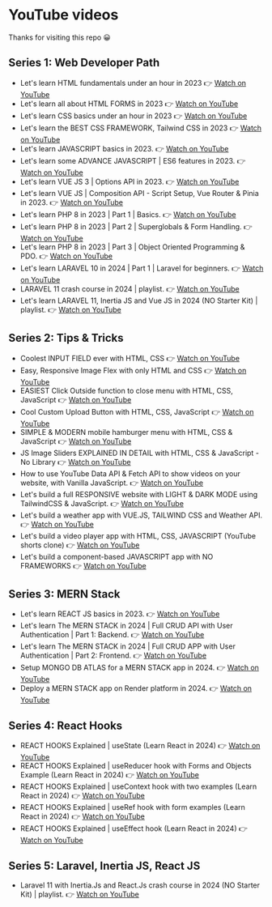 # YouTube videos

Thanks for visiting this repo 😀

## Series 1: Web Developer Path

- Let's learn HTML fundamentals under an hour in 2023 👉 [Watch on YouTube](https://youtu.be/n3IKAOPwOxw?si=IJFHOjB4a6YZCbD9)
- Let's learn all about HTML FORMS in 2023 👉 [Watch on YouTube](https://youtu.be/FcCM6J1ATUk?si=gM7J9nDhGpjnDo6S)
- Let's learn CSS basics under an hour in 2023 👉 [Watch on YouTube](https://youtu.be/KyadRN-xe14?si=m0Ok1ksF0zeCg3ps)
- Let's learn the BEST CSS FRAMEWORK, Tailwind CSS in 2023 👉 [Watch on YouTube](https://youtu.be/mOP7e0aqmgk?si=HUyI-fqiMRMYUz5l)
- Let's learn JAVASCRIPT basics in 2023. 👉 [Watch on YouTube](https://youtu.be/YoVO4-bN3HY?si=JO5lpLPeJQ59vX3d)
- Let's learn some ADVANCE JAVASCRIPT | ES6 features in 2023. 👉 [Watch on YouTube](https://www.youtube.com/watch?v=_7gWP_3-7AQ)
- Let's learn VUE JS 3 | Options API in 2023. 👉 [Watch on YouTube](https://youtu.be/MJvyMXjVy4s?si=4fmS3AgwFboPdeiX)
- Let's learn VUE JS | Composition API - Script Setup, Vue Router & Pinia in 2023. 👉 [Watch on YouTube](https://www.youtube.com/watch?v=WSh8iiWgOLg)
- Let's learn PHP 8 in 2023 | Part 1 | Basics. 👉 [Watch on YouTube](https://youtu.be/S336mLBaVpQ?si=Nv_NvKsUDEOHALTY)
- Let's learn PHP 8 in 2023 | Part 2 | Superglobals & Form Handling. 👉 [Watch on YouTube](https://youtu.be/sglj3c55VfI?si=qgdKB7irC25Urc4b)
- Let's learn PHP 8 in 2023 | Part 3 | Object Oriented Programming & PDO. 👉 [Watch on YouTube](https://youtu.be/VawVMUvXVjk?si=rBhIKd1eccjktRHH)
- Let's learn LARAVEL 10 in 2024 | Part 1 | Laravel for beginners. 👉 [Watch on YouTube](https://youtu.be/9P2w-n1fPqc?si=DNsTHS6mflrXi3g4)
- LARAVEL 11 crash course in 2024 | playlist. 👉 [Watch on YouTube](https://youtube.com/playlist?list=PL38wFHH4qYZXH8Gb7PIbmyjdsWdEJLImp&si=9y8JCuKQV9CiFVGn)
- Let's learn LARAVEL 11, Inertia JS and Vue JS in 2024 (NO Starter Kit) | playlist. 👉 [Watch on YouTube](https://youtube.com/playlist?list=PL38wFHH4qYZXCW2rlBLNdHi5cv-v_qlXO&si=sAVCBahSS4rMV9DY)

## Series 2: Tips & Tricks

- Coolest INPUT FIELD ever with HTML, CSS 👉 [Watch on YouTube](https://youtu.be/9wO594NXw34?si=LAOc_ZS51x4AkX5-)
- Easy, Responsive Image Flex with only HTML and CSS 👉 [Watch on YouTube](https://youtu.be/rFPlzf769Fo?si=WSO3fja_JH-QXbRu)
- EASIEST Click Outside function to close menu with HTML, CSS, JavaScript 👉 [Watch on YouTube](https://youtu.be/w-SpaTBf-j0?si=aej-72XTvW_xcYvY)
- Cool Custom Upload Button with HTML, CSS, JavaScript 👉 [Watch on YouTube](https://youtu.be/bbFPXE2t0LQ?si=Zw_sMt9SxsY3sz3t)
- SIMPLE & MODERN mobile hamburger menu with HTML, CSS & JavaScript 👉 [Watch on YouTube](https://youtu.be/xcyfjHhMt28?si=H562ipmb9e3iXpQt)
- JS Image Sliders EXPLAINED IN DETAIL with HTML, CSS & JavaScript - No Library 👉 [Watch on YouTube](https://youtu.be/EhaKVu_3ikI?si=P6MCmnxAwN8yOsIQ)
- How to use YouTube Data API & Fetch API to show videos on your website, with Vanilla JavaScript.  👉 [Watch on YouTube](https://youtu.be/Bzw2T18YDJ4?si=xWZk3k3BKByQaBTl)
- Let's build a full RESPONSIVE website with LIGHT & DARK MODE using TailwindCSS & JavaScript. 👉 [Watch on YouTube](https://youtu.be/rSSS-SKBc_I?si=tHsPdpUmJm8g2eQK)
- Let's build a weather app with VUE.JS, TAILWIND CSS and Weather API. 👉 [Watch on YouTube](https://youtu.be/kRetyHCmPUs?si=YP4eqyAsgHp0viCT)
- Let's build a video player app with HTML, CSS, JAVASCRIPT (YouTube shorts clone) 👉 [Watch on YouTube](https://www.youtube.com/watch?v=oX4NCJkSCsA)
- Let's build a component-based JAVASCRIPT app with NO FRAMEWORKS 👉 [Watch on YouTube](https://youtu.be/scFmCO3W8G8?si=oYBTP-I30AovQwlo)

## Series 3: MERN Stack

- Let's learn REACT JS basics in 2023. 👉 [Watch on YouTube](https://youtu.be/R7TDoF7JaQA?si=cxqqqodNa3bosNcv)
- Let's learn The MERN STACK in 2024 | Full CRUD API with User Authentication | Part 1: Backend. 👉 [Watch on YouTube](https://youtu.be/rAOuOcXz81E?si=_hAR6ExUouj9els3)
- Let's learn The MERN STACK in 2024 | Full CRUD APP with User Authentication | Part 2: Frontend. 👉 [Watch on YouTube](https://youtu.be/3lbi7S26QYw?si=AXFw1OXPmEotKhbA)
- Setup MONGO DB ATLAS for a MERN STACK app in 2024. 👉 [Watch on YouTube](https://youtu.be/jmGgTPr8Kyw?si=DjTN-jgL8-j8VOI-)
- Deploy a MERN STACK app on Render platform in 2024. 👉 [Watch on YouTube](https://youtu.be/ZsFwpjFmpFQ?si=xaaHv45p9iemcZvI)

## Series 4: React Hooks

- REACT HOOKS Explained | useState (Learn React in 2024) 👉 [Watch on YouTube](https://youtu.be/gBrbZsuSYGQ)
- REACT HOOKS Explained | useReducer hook with Forms and Objects Example (Learn React in 2024) 👉 [Watch on YouTube](https://youtu.be/a7iQWvw8WPI?si=29yAGMqr-TDelC73)
- REACT HOOKS Explained | useContext hook with two examples (Learn React in 2024) 👉 [Watch on YouTube](https://youtu.be/hY9K6bU-wok?si=hieQqIGeCuRmEUu1)
- REACT HOOKS Explained | useRef hook with form examples (Learn React in 2024) 👉 [Watch on YouTube](https://youtu.be/onC5kQ8a-Xk)
- REACT HOOKS Explained | useEffect hook (Learn React in 2024) 👉 [Watch on YouTube](https://youtu.be/a6QlalVbv_0)

## Series 5: Laravel, Inertia JS, React JS

- Laravel 11 with Inertia.Js and React.Js crash course in 2024 (NO Starter Kit) | playlist. 👉 [Watch on YouTube](https://youtube.com/playlist?list=PL38wFHH4qYZVOnXxcS0NMGGmUsZky6JNG&si=L2Owa1Knhryopm6_)

